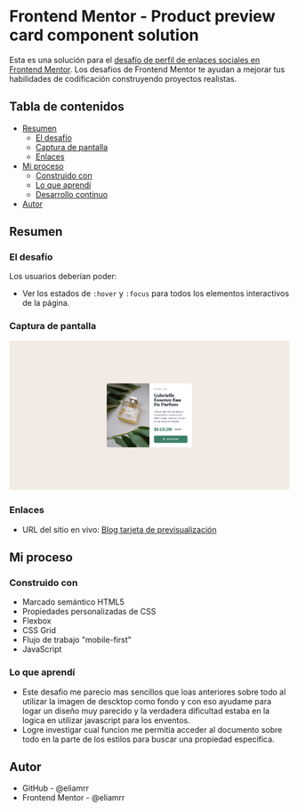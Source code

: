 # Frontend Mentor - Product preview card component solution
Esta es una solución para el [desafío de perfil de enlaces sociales en Frontend Mentor](https://www.frontendmentor.io/challenges/social-links-profile-UG32l9m6dQ). Los desafíos de Frontend Mentor te ayudan a mejorar tus habilidades de codificación construyendo proyectos realistas.

## Tabla de contenidos
- [Resumen](#resumen)
  - [El desafío](#el-desafío)
  - [Captura de pantalla](#captura-de-pantalla)
  - [Enlaces](#enlaces)
- [Mi proceso](#mi-proceso)
  - [Construido con](#construido-con)
  - [Lo que aprendí](#lo-que-aprendí)
  - [Desarrollo continuo](#desarrollo-continuo)
- [Autor](#autor)

## Resumen
### El desafío
Los usuarios deberían poder:
- Ver los estados de `:hover` y `:focus` para todos los elementos interactivos de la página.
### Captura de pantalla
![](./images/Screenshot%202025-08-11%20at%2001-39-28%20Frontend%20Mentor%20Product%20preview%20card%20component.png)

### Enlaces
- URL del sitio en vivo: [Blog tarjeta de previsualización](https://eliamrr.github.io/ProductPreviewCardComponent-FrontendMentor/)

## Mi proceso
### Construido con
- Marcado semántico HTML5
- Propiedades personalizadas de CSS
- Flexbox
- CSS Grid
- Flujo de trabajo "mobile-first"
- JavaScript

### Lo que aprendí
- Este desafio me parecio mas sencillos que loas anteriores sobre todo al utilizar la imagen de descktop como fondo y con eso ayudame para logar un diseño muy parecido y la verdadera dificultad estaba en la logica en utilizar javascript para los enventos.
- Logre investigar cual funcion me permitia acceder al documento sobre todo en la parte de los estilos para buscar una propiedad especifica.

## Autor
- GitHub - @eliamrr
- Frontend Mentor - @eliamrr